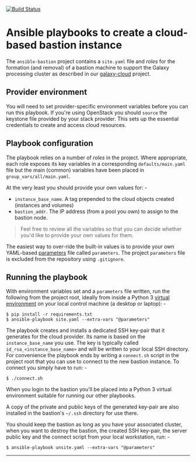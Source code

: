 [![Build Status](https://travis-ci.com/InformaticsMatters/ansible-bastion.svg?branch=master)](https://travis-ci.com/InformaticsMatters/ansible-bastion)

# Ansible playbooks to create a cloud-based bastion instance
The `ansible-bastion` project contains a `site.yaml` file and _roles_
for the formation (and removal) of a bastion machine to support the
Galaxy processing cluster as described in our [galaxy-cloud] project.

## Provider environment
You will need to set provider-specific environment variables before you
can run this playbook. If you're using OpenStack you should `source` the
keystone file provided by your stack provider. This sets up the essential
credentials to create and access cloud resources.
    
## Playbook configuration
The playbook relies on a number of _roles_ in the project. Where appropriate,
each role exposes its key variables in a corresponding `defaults/main.yaml`
file but the main (common) variables have been placed in
`group_vars/all/main.yaml`.

At the very least you should provide your own values for: -

-   `instance_base_name`. A tag prepended to the cloud objects created
    (instances and volumes)
-   `bastion_addr`. The IP address (from a pool you own) to assign to the
    bastion node.

>   Feel free to review all the variables so that you can decide whether
    you'd like to provide your own values for them.  

The easiest way to over-ride the built-in values is to provide your
own YAML-based [parameters] file called `parameters`. The project `parameters`
file is excluded from the repository using `.gitignore`.

## Running the playbook
With environment variables set and a `parameters` file written,
run the following from the project root, ideally from inside a Python 3
[virtual environment] on your local control machine (a desktop or laptop): -

    $ pip install -r requirements.txt
    $ ansible-playbook site.yaml --extra-vars "@parameters"

The playbook creates and installs a dedicated SSH key-pair that it generates
for the cloud provider. Its name is based on the `instance_base_name` you use.
The key is typically called `id_rsa_<instance_base_name>` and will be written to
your local SSH directory. For convenience the playbook ends by writing a
`connect.sh` script in the project root that you can use to
connect to the new bastion instance. To connect you simply have to run: -

    $ ./connect.sh

When you login to the bastion you'll be placed into a Python 3
virtual environment suitable for running our other playbooks.

A copy of the private and public keys of the generated key-pair are also
installed in the bastion's `~/.ssh` directory for use there.

You should keep the bastion as long as you have your associated cluster,
when you want to destroy the bastion, the created SSH key-pair, the server
public key and the connect script from your local workstation, run: -

    $ ansible-playbook unsite.yaml --extra-vars "@parameters"

---

[galaxy-cloud]: https://github.com/InformaticsMatters/ansible-galaxy-cloud
[parameters]: https://docs.ansible.com/ansible/latest/user_guide/playbooks_variables.html#passing-variables-on-the-command-line
[virtual environment]: https://docs.python.org/3/tutorial/venv.html
